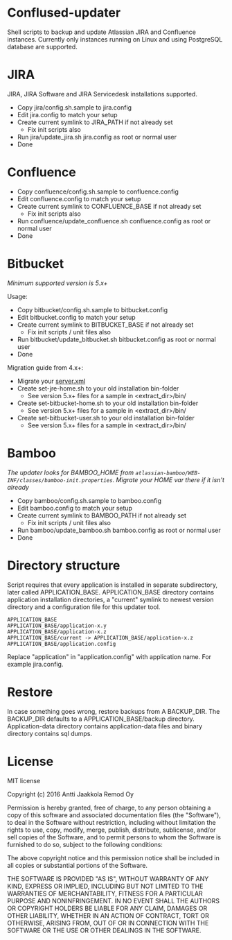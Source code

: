 Conflused-updater
=================

Shell scripts to backup and update Atlassian JIRA and Confluence instances.
Currently only instances running on Linux and using PostgreSQL database are
supported.

JIRA
====

JIRA, JIRA Software and JIRA Servicedesk installations supported.

* Copy jira/config.sh.sample to jira.config
* Edit jira.config to match your setup
* Create current symlink to JIRA_PATH if not already set
   * Fix init scripts also
* Run jira/update_jira.sh jira.config as root or normal user
* Done

Confluence
==========

* Copy confluence/config.sh.sample to confluence.config
* Edit confluence.config to match your setup
* Create current symlink to CONFLUENCE_BASE if not already set
   * Fix init scripts also
* Run confluence/update_confluence.sh confluence.config as root or normal user
* Done


Bitbucket
=========

*Minimum supported version is 5.x+*

Usage:
* Copy bitbucket/config.sh.sample to bitbucket.config
* Edit bitbucket.config to match your setup
* Create current symlink to BITBUCKET_BASE if not already set
    * Fix init scripts / unit files also
* Run bitbucket/update_bitbucket.sh bitbucket.config as root or normal user
* Done

Migration guide from 4.x+:
* Migrate your [server.xml](https://confluence.atlassian.com/bitbucketserver/bitbucket-server-upgrade-guide-776640551.html)
* Create set-jre-home.sh to your old installation bin-folder
    * See version 5.x+ files for a sample in <extract_dir>/bin/
* Create set-bitbucket-home.sh to your old installation bin-folder
    * See version 5.x+ files for a sample in <extract_dir>/bin/
* Create set-bitbucket-user.sh to your old installation bin-folder
    * See version 5.x+ files for a sample in <extract_dir>/bin/


Bamboo
======

*The updater looks for BAMBOO_HOME from `atlassian-bamboo/WEB-INF/classes/bamboo-init.properties`.
Migrate your HOME var there if it isn't already*

* Copy bamboo/config.sh.sample to bamboo.config
* Edit bamboo.config to match your setup
* Create current symlink to BAMBOO_PATH if not already set
    * Fix init scripts / unit files also
* Run bamboo/update_bamboo.sh bamboo.config as root or normal user
* Done

Directory structure
===================

Script requires that every application is installed in separate subdirectory,
later called APPLICATION_BASE. APPLICATION_BASE directory contains application
installation directories, a "current" symlink to newest version directory and
a configuration file for this updater tool.


    APPLICATION_BASE
    APPLICATION_BASE/application-x.y
    APPLICATION_BASE/application-x.z
    APPLICATION_BASE/current -> APPLICATION_BASE/application-x.z
    APPLICATION_BASE/application.config

Replace "application" in "application.config" with application name. For example
jira.config.

Restore
=======

In case something goes wrong, restore backups from A BACKUP_DIR. The BACKUP_DIR
defaults to a APPLICATION_BASE/backup directory. Application-data directory
contains application-data files and binary directory contains sql dumps.

License
=======

MIT license

Copyright (c) 2016 Antti Jaakkola Remod Oy

Permission is hereby granted, free of charge, to any person obtaining a copy of
this software and associated documentation files (the "Software"), to deal in
the Software without restriction, including without limitation the rights to
use, copy, modify, merge, publish, distribute, sublicense, and/or sell copies
of the Software, and to permit persons to whom the Software is furnished to do
so, subject to the following conditions:

The above copyright notice and this permission notice shall be included in all
copies or substantial portions of the Software.

THE SOFTWARE IS PROVIDED "AS IS", WITHOUT WARRANTY OF ANY KIND, EXPRESS OR
IMPLIED, INCLUDING BUT NOT LIMITED TO THE WARRANTIES OF MERCHANTABILITY, FITNESS
FOR A PARTICULAR PURPOSE AND NONINFRINGEMENT. IN NO EVENT SHALL THE AUTHORS OR
COPYRIGHT HOLDERS BE LIABLE FOR ANY CLAIM, DAMAGES OR OTHER LIABILITY, WHETHER
IN AN ACTION OF CONTRACT, TORT OR OTHERWISE, ARISING FROM, OUT OF OR IN
CONNECTION WITH THE SOFTWARE OR THE USE OR OTHER DEALINGS IN THE SOFTWARE.